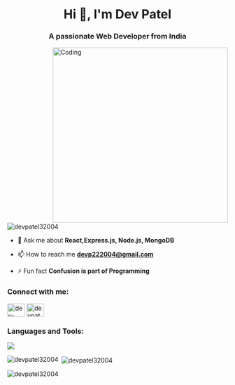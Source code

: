 <h1 align="center">Hi 👋, I'm Dev Patel</h1>
<h3 align="center">A passionate Web Developer from India</h3>
<img align="right" alt="Coding" width="400" src="https://imgs.search.brave.com/_MHHbIuH2i7FU746CHxJY6BXxuBGmxGikgSEYzRXhVo/rs:fit:860:0:0:0/g:ce/aHR0cHM6Ly90My5m/dGNkbi5uZXQvanBn/LzEwLzE0Lzg0LzI0/LzM2MF9GXzEwMTQ4/NDI0NTZfNmttZlVS/dVlITEhQZjFLY2hE/NFJVVzJFbEtGcE12/YmUuanBn">

<p align="left"> <img src="https://komarev.com/ghpvc/?username=devpatel32004&label=Profile%20views&color=0e75b6&style=flat" alt="devpatel32004" /> </p>

- 💬 Ask me about **React,Express.js, Node.js, MongoDB**

- 📫 How to reach me **devp222004@gmail.com**

- ⚡ Fun fact **Confusion is part of Programming**

<h3 align="left">Connect with me:</h3>
<p align="left">
<a href="https://linkedin.com/in/dev-patel-b381aa321" target="blank"><img align="center" src="https://raw.githubusercontent.com/rahuldkjain/github-profile-readme-generator/master/src/images/icons/Social/linked-in-alt.svg" alt="dev-patel-b381aa321" height="30" width="40" /></a>
<a href="https://www.leetcode.com/devpatel22" target="blank"><img align="center" src="https://raw.githubusercontent.com/rahuldkjain/github-profile-readme-generator/master/src/images/icons/Social/leet-code.svg" alt="devpatel22" height="30" width="40" /></a>
</p>

<h3 align="left">Languages and Tools:</h3>
<p align="left">
  <a href="https://skillicons.dev">
    <img src="https://skillicons.dev/icons?i=git,bootstrap,c,cpp,css,express,figma,github,html,js,mongodb,nextjs,nodejs,postman,react,redux,tailwind,ts,vscode&amp;perline=14">
  </a>
</p>


<p><img align="left" src="https://github-readme-stats.vercel.app/api/top-langs?username=devpatel32004&show_icons=true&locale=en&layout=compact" alt="devpatel32004" /></p>

<p>&nbsp;<img align="center" src="https://github-readme-stats.vercel.app/api?username=devpatel32004&show_icons=true&locale=en" alt="devpatel32004" /></p>

<p><img align="center" src="https://github-readme-streak-stats.herokuapp.com/?user=devpatel32004&" alt="devpatel32004" /></p>

